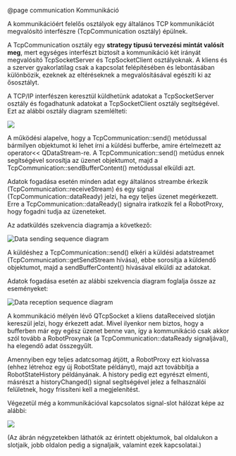 @page communication Kommunikáció

A kommunikációért felelős osztályok egy általános TCP kommunikációt megvalósító interfészre (TcpCommunication osztály) épülnek. 

A TcpCommunication osztály egy **strategy típusú tervezési mintát valósít meg**, mert egységes interfészt biztosít a kommunikáció két irányát megvalósító TcpSocketServer és TcpSocketClient osztályoknak.
A kliens és a szerver gyakorlatilag csak a kapcsolat felépítésében és lebontásában különbözik, ezeknek az eltéréseknek a megvalósításával egészíti ki az ősosztályt.

A TCP/IP interfészen keresztül küldhetünk adatokat a TcpSocketServer osztály és fogadhatunk adatokat a TcpSocketClient osztály segítségével. 
Ezt az alábbi osztály diagram szemlélteti:

![](diagrams/communication_and_kornyezet.png)

A működési alapelve, hogy a TcpCommunication::send() metódussal bármilyen objektumot ki lehet írni a küldési bufferbe, amire értelmezett az operator<< QDataStream-re. 
A TcpCommunication::send() metúdus ennek segítségével sorosítja az üzenet objektumot, majd a TcpCommunication::sendBufferContent() metódussal elküldi azt.

Adatok fogadása esetén minden adat egy általános streambe érkezik (TcpCommunication::receiveStream) és egy signal (TcpCommunication::dataReady) jelzi, ha egy teljes üzenet megérkezett. 
Erre a TcpCommunication::dataReady() signalra iratkozik fel a RobotProxy, hogy fogadni tudja az üzeneteket.

Az adatküldés szekvencia diagramja a következő:

![Data sending sequence diagram](diagrams/send_SequenceDiagram.png)

A küldéshez a TcpCommunication::send() elkéri a küldési adatstreamet (TcpCommunication::getSendStream hívása), ebbe sorosítja a küldendő objektumot, majd a sendBufferContent() hívásával elküldi az adatokat.

Adatok fogadása esetén az alábbi szekvencia diagram foglalja össze az eseményeket:

![Data reception sequence diagram](diagrams/receive_SequenceDiagram.png)

A kommunikáció mélyén lévő QTcpSocket a kliens dataReceived slotján kereszül jelzi, hogy érkezett adat. 
Mivel ilyenkor nem biztos, hogy a bufferben már egy egész üzenet benne van, így a kommunikáció csak akkor szól tovább a RobotProxynak (a TcpCommunication::dataReady signaljával), ha elegendő adat összegyűlt. 

Amennyiben egy teljes adatcsomag átjött, a RobotProxy ezt kiolvassa (ehhez létrehoz egy új RobotState példányt), majd azt továbbítja a RobotStateHistory példányának. 
A history pedig ezt egyrészt elmenti, másrészt a historyChanged() signal segítségével jelez a felhasználói felületnek, hogy frissíteni kell a megjelenítést.

Végezetül még a kommunikációval kapcsolatos signal-slot hálózat képe az alábbi:

![](diagrams/StvSignalMap_Comm.png)

(Az ábrán négyzetekben láthatók az érintett objektumok, bal oldalukon a slotjaik, jobb oldalon pedig a signaljaik, valamint ezek kapcsolatai.)